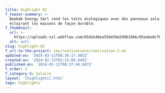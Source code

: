 ```yaml
---
title: Highlight 02
f_teaser-summary: >-
  Baobab Energy Sàrl rend les toits écologiques avec des panneaux solaires,
  éclairant les maisons de façon durable.
f_thumbnail:
  url: >-
    https://uploads-ssl.webflow.com/65d2e48ea556439a599619b6/65eebe0cfb1009ccce377ffa_baobab-project-12_01.jpg
  alt: null
slug: highlight-02
f_url-to-the-project: cms/realisations/realisation-2.md
updated-on: '2024-03-11T08:36:17.485Z'
created-on: '2024-02-23T05:15:08.949Z'
published-on: '2024-03-11T08:37:46.687Z'
f_order: 2
f_category-3: Solaire
layout: '[highlights].html'
tags: highlights
---
```



